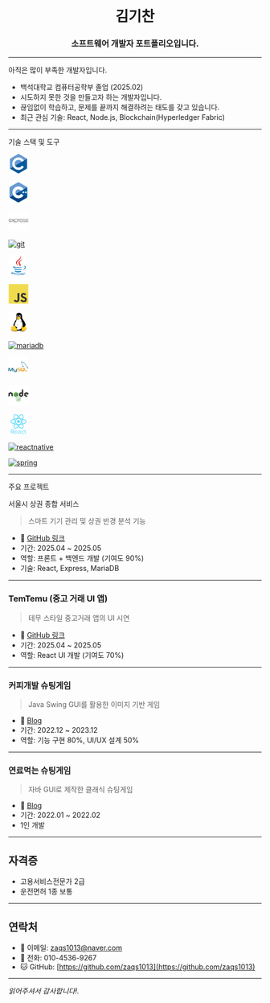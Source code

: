 <h1 align="center">김기찬</h1>
<h3 align="center">소프트웨어 개발자 포트폴리오입니다.</h3>

---

   아직은 많이 부족한 개발자입니다.
   
-  백석대학교 컴퓨터공학부 졸업 (2025.02)
-  시도하지 못한 것을 만들고자 하는 개발자입니다.
-  끊임없이 학습하고, 문제를 끝까지 해결하려는 태도를 갖고 있습니다.
-  최근 관심 기술: React, Node.js, Blockchain(Hyperledger Fabric)

---

기술 스택 및 도구

  <a href="https://www.cprogramming.com/" target="_blank" rel="noreferrer"> <img src="https://raw.githubusercontent.com/devicons/devicon/master/icons/c/c-original.svg" alt="c" width="40" height="40"/> </a> 
  
  <a href="https://www.w3schools.com/cpp/" target="_blank" rel="noreferrer"> <img src="https://raw.githubusercontent.com/devicons/devicon/master/icons/cplusplus/cplusplus-original.svg" alt="cplusplus" width="40" height="40"/> </a> 
  
  <a href="https://expressjs.com" target="_blank" rel="noreferrer"> <img src="https://raw.githubusercontent.com/devicons/devicon/master/icons/express/express-original-wordmark.svg" alt="express" width="40" height="40"/> </a> 
  
  <a href="https://git-scm.com/" target="_blank" rel="noreferrer"> <img src="https://www.vectorlogo.zone/logos/git-scm/git-scm-icon.svg" alt="git" width="40" height="40"/> </a> 
  
  <a href="https://www.java.com" target="_blank" rel="noreferrer"> <img src="https://raw.githubusercontent.com/devicons/devicon/master/icons/java/java-original.svg" alt="java" width="40" height="40"/> </a> 
  
  <a href="https://developer.mozilla.org/en-US/docs/Web/JavaScript" target="_blank" rel="noreferrer"> <img src="https://raw.githubusercontent.com/devicons/devicon/master/icons/javascript/javascript-original.svg" alt="javascript" width="40" height="40"/> </a> 
  
  <a href="https://www.linux.org/" target="_blank" rel="noreferrer"> <img src="https://raw.githubusercontent.com/devicons/devicon/master/icons/linux/linux-original.svg" alt="linux" width="40" height="40"/> </a>
  
  <a href="https://mariadb.org/" target="_blank" rel="noreferrer"> <img src="https://www.vectorlogo.zone/logos/mariadb/mariadb-icon.svg" alt="mariadb" width="40" height="40"/> </a> 
  
  <a href="https://www.mysql.com/" target="_blank" rel="noreferrer"> <img src="https://raw.githubusercontent.com/devicons/devicon/master/icons/mysql/mysql-original-wordmark.svg" alt="mysql" width="40" height="40"/> </a> 
  
  <a href="https://nodejs.org" target="_blank" rel="noreferrer"> <img src="https://raw.githubusercontent.com/devicons/devicon/master/icons/nodejs/nodejs-original-wordmark.svg" alt="nodejs" width="40" height="40"/> </a> 
  
  <a href="https://reactjs.org/" target="_blank" rel="noreferrer"> <img src="https://raw.githubusercontent.com/devicons/devicon/master/icons/react/react-original-wordmark.svg" alt="react" width="40" height="40"/> </a> 
  
  <a href="https://reactnative.dev/" target="_blank" rel="noreferrer"> <img src="https://reactnative.dev/img/header_logo.svg" alt="reactnative" width="40" height="40"/> </a> 
  
  <a href="https://spring.io/" target="_blank" rel="noreferrer"> <img src="https://www.vectorlogo.zone/logos/springio/springio-icon.svg" alt="spring" width="40" height="40"/> </a> 
</p>

---

주요 프로젝트

서울시 상권 종합 서비스
> 스마트 기기 관리 및 상권 반경 분석 기능

- 🔗 [GitHub 링크](https://github.com/zaqs1013/seoulAPI)
- 기간: 2025.04 ~ 2025.05
- 역할: 프론트 + 백엔드 개발 (기여도 90%)
- 기술: React, Express, MariaDB

---

### TemTemu (중고 거래 UI 앱)
> 테무 스타일 중고거래 앱의 UI 시연

- 🔗 [GitHub 링크](https://github.com/zaqs1013/Carrot)
- 기간: 2025.04 ~ 2025.05
- 역할: React UI 개발 (기여도 70%)

---

### 커피개발 슈팅게임
> Java Swing GUI를 활용한 이미지 기반 게임

- 🔗 [Blog](https://blog.naver.com/zaqs1013)
- 기간: 2022.12 ~ 2023.12
- 역할: 기능 구현 80%, UI/UX 설계 50%

---

### 연료먹는 슈팅게임
> 자바 GUI로 제작한 클래식 슈팅게임

- 🔗 [Blog](https://blog.naver.com/zaqs1013)
- 기간: 2022.01 ~ 2022.02
- 1인 개발

---

## 자격증

- 고용서비스전문가 2급
- 운전면허 1종 보통

---

## 연락처

- 📧 이메일: zaqs1013@naver.com  
- 📱 전화: 010-4536-9267  
- 🐱 GitHub: [https://github.com/zaqs1013](https://github.com/zaqs1013)

---

_읽어주셔서 감사합니다!._
